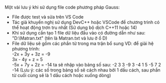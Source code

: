 Một vài lưu ý khi sử dụng file code phương pháp Gauss:
- File được test và sửa trên VS Code
- Tác giả khuyến nghị sử dụng DevC++ hoặc VSCode để chương trình có thể hoạt động trơn tru nhất (Sử dụng bộ dịch C++11 hoặc 14)
- Khi sử dụng cần tạo 1 file dữ liệu đầu vào có đường dẫn như sau: "D:\\Matran.txt" (tên là Matran.txt và lưu ở ổ D)
- File dữ liệu sẽ gồm các phần tử trong ma trận bổ sung 
  VD: để giải hệ phương trình:  
                -2x + 3y + 3z = -9       
	 			3x  - 4y +  z = 5					
				-5x + 7y + 2z = -14	
ta sẽ nhập vào bảng số sau:
                -2 3 3 -9
                3 -4 1 5
                -5 7 2 -14 
  (Lưu ý: các số trong bảng số sẽ cách nhau bởi 1 dấu cách, sau phần từ cuối cùng sẽ là 1 dấu cách hoặc xuống dòng)

